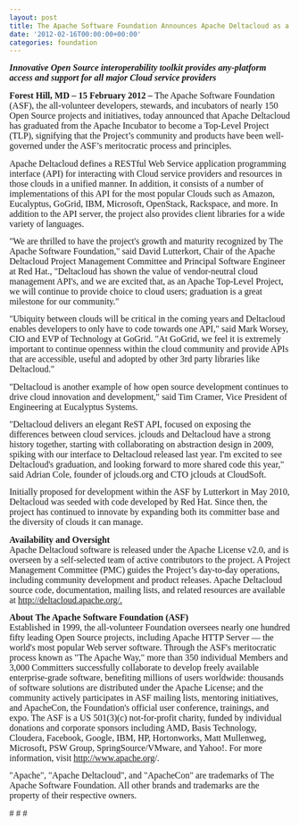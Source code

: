 ```yaml
---
layout: post
title: The Apache Software Foundation Announces Apache Deltacloud as a Top-Level Project
date: '2012-02-16T00:00:00+00:00'
categories: foundation
---
```

<b><i><span style="font-family: 'sans-serif';"><font size="3">Innovative Open Source interoperability toolkit provides any-platform access and support for all major Cloud service providers</font></span></i></b> 
  <div style="margin: 0in 0in 10pt;" class="yiv1807539067MsoNormal"><font size="3"><b><span style="font-family: 'sans-serif';">Forest Hill, MD – 15 February 2012 –</span></b><span style="font-family: 'sans-serif';"> The Apache Software Foundation (ASF),<span> </span>the
 all-volunteer developers, stewards, and incubators of nearly 150 Open 
Source projects and initiatives, today announced that Apache Deltacloud 
has graduated from the Apache Incubator to become a Top-Level Project 
(TLP), signifying that the Project’s community and products have been 
well-governed under the ASF’s meritocratic process and principles.</span></font></div> 
  <div style="margin: 0in 0in 10pt;" class="yiv1807539067MsoNormal"><span style="font-family: 'sans-serif';"><font size="3">Apache
 Deltacloud defines a RESTful Web Service application programming 
interface (API) for interacting with Cloud service providers and 
resources in those clouds in a unified manner. In addition, it consists 
of a number of implementations of this API for the most popular Clouds 
such as Amazon, Eucalyptus, GoGrid, IBM, Microsoft, OpenStack, 
Rackspace, and more. In addition to the API server, the project also 
provides client libraries for a wide variety of languages.</font></span></div> 
  <div style="margin: 0in 0in 10pt;" class="yiv1807539067MsoNormal"><span style="font-family: 'sans-serif';"><font size="3">&quot;We
 are thrilled to have the project's growth and maturity recognized by 
The Apache Software Foundation,&quot; said David Lutterkort, Chair of the 
Apache Deltacloud Project Management Committee and Principal Software 
Engineer at Red Hat., &quot;Deltacloud has shown the value of vendor-neutral 
cloud management API's, and we are excited that, as an Apache Top-Level 
Project, we will continue to provide choice to cloud users; graduation 
is a great milestone for our community.&quot;</font></span></div> 
  <div style="margin: 0in 0in 10pt;" class="yiv1807539067MsoNormal"><span style="font-family: 'sans-serif';"><font size="3">&quot;Ubiquity
 between clouds will be critical in the coming years and Deltacloud 
enables developers to only have to code towards one API,&quot; said Mark 
Worsey, CIO and EVP of Technology at GoGrid. &quot;At GoGrid, we feel it is 
extremely important to continue openness within the cloud community and 
provide APIs that are accessible, useful and adopted by other 3rd party 
libraries like Deltacloud.&quot;</font></span></div> 
  <div style="margin: 0in 0in 10pt;" class="yiv1807539067MsoNormal"><span style="font-family: 'sans-serif';"><font size="3">&quot;Deltacloud
 is another example of how open source development continues to drive 
cloud innovation and development,&quot; said Tim Cramer, Vice President of 
Engineering at Eucalyptus Systems.</font></span></div> 
  <div style="margin: 0in 0in 10pt;" class="yiv1807539067MsoNormal"><span style="font-family: 'sans-serif';"><font size="3">&quot;</font></span><span style="font-family: 'sans-serif';"><font size="3">Deltacloud
 delivers an elegant ReST API, focused on exposing the differences 
between cloud services. jclouds and Deltacloud have a strong history 
together, starting with collaborating on abstraction design in 2009, 
spiking with our interface to Deltacloud released last year. I'm excited
 to see Deltacloud's graduation, and looking forward to more shared code
 this year,</font></span><span style="font-family: 'sans-serif';"><font size="3">&quot;</font></span><span style="font-family: 'sans-serif';"><font size="3"> said Adrian Cole, founder of jclouds.org and CTO jclouds at
 CloudSoft.</font></span></div> 
  <div style="margin: 0in 0in 10pt;" class="yiv1807539067MsoNormal"><span style="font-family: 'sans-serif';"><font size="3">Initially
 proposed for development within the ASF by Lutterkort in May 2010, 
Deltacloud was seeded with code developed by Red Hat. Since then, the 
project has continued to innovate by expanding both its committer base 
and the diversity of clouds it can manage.</font></span></div> 
  <div style="margin: 0in 0in 10pt;" class="yiv1807539067MsoNormal"><font size="3"><b><span style="font-family: 'sans-serif';">Availability and Oversight<br /></span></b><span style="font-family: 'sans-serif';">Apache
 Deltacloud software is released under the Apache License v2.0, and is 
overseen by a self-selected team of active contributors to the project. A
 Project Management Committee (PMC) guides the Project’s day-to-day 
operations, including community development and product releases. Apache
 Deltacloud source code, documentation, mailing lists, and related 
resources are available at <a href="http://deltacloud.apache.org/">http://deltacloud.apache.org/.</a></span></font></div> 
  <div style="margin: 0in 0in 10pt;" class="yiv1807539067MsoNormal"><font size="3"><b><span style="font-family: 'sans-serif';">About The Apache Software Foundation (ASF)<var id="yiv1807539067yui-ie-cursor"></var><br /></span></b><span style="font-family: 'sans-serif';">Established
 in 1999, the all-volunteer Foundation oversees nearly one hundred fifty
 leading Open Source projects, including Apache HTTP Server — the 
world's most popular Web server software. Through the ASF's meritocratic
 process known as &quot;The Apache Way,&quot; more than 350 individual Members and
 3,000 Committers successfully collaborate to develop freely available 
enterprise-grade software, benefiting millions of users worldwide: 
thousands of software solutions are distributed under the Apache 
License; and the community actively participates in ASF mailing lists, 
mentoring initiatives, and ApacheCon, the Foundation's official user 
conference, trainings, and expo.
 The ASF is a US 501(3)(c) not-for-profit charity, funded by individual 
donations and corporate sponsors including AMD, Basis Technology, 
Cloudera, Facebook, Google, IBM, HP, Hortonworks, Matt Mullenweg, 
Microsoft, PSW Group, SpringSource/VMware, and Yahoo!. For more 
information, visit <a href="http://www.apache.org">http://www.apache.org</a>/.</span></font></div> 
  <div style="margin: 0in 0in 10pt;" class="yiv1807539067MsoNormal"><span style="font-family: 'sans-serif';"><font size="3">&quot;Apache&quot;,
 &quot;Apache Deltacloud&quot;, and &quot;ApacheCon&quot; are trademarks of The Apache 
Software Foundation. All other brands and trademarks are the property of
 their respective owners.</font></span></div> 
  <div style="margin: 0in 0in 10pt;" class="yiv1807539067MsoNormal"><span style="font-family: 'sans-serif';"><font size="3"># <span> </span># <span> </span>#</font></span></div>
